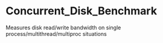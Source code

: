 # Concurrent_Disk_Benchmark
Measures disk read/write bandwidth on single process/multithread/multiproc situations
